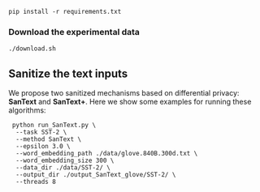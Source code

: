 ```shell
pip install -r requirements.txt
```
### Download the experimental data

```shell
./download.sh
```



## Sanitize the text inputs

We propose two sanitized mechanisms based on differential privacy: **SanText** and **SanText+**.
Here we show some examples for running these algorithms:
```shell
 python run_SanText.py \
  --task SST-2 \
  --method SanText \
  --epsilon 3.0 \
  --word_embedding_path ./data/glove.840B.300d.txt \
  --word_embedding_size 300 \
  --data_dir ./data/SST-2/ \
  --output_dir ./output_SanText_glove/SST-2/ \
  --threads 8 
```
